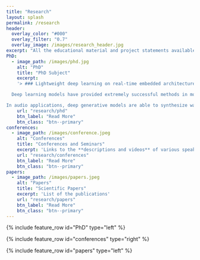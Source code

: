 ```yaml
---
title: "Research"
layout: splash
permalink: /research
header:
  overlay_color: "#000"
  overlay_filter: "0.7"
  overlay_image: /images/research_header.jpg
excerpt: "All the educational material and project statements available here."
PhD:
  - image_path: /images/phd.jpg
    alt: "PhD"
    title: "PhD Subject"
    excerpt: 
    '> ### Lightweight deep learning on real-time embedded architectures.

  Deep learning models have provided extremely successful methods in most application fields, by enabling unprecedented accuracy in various tasks. However, the consistently overlooked downside of deep models is their massive complexity and tremendous computation cost. Besides the challenge of understanding such models, the energy and computational costs of such architectures are raising crucial issues of environmental sustainability. 

In audio applications, deep generative models are able to synthesize waveform data with unprecedented quality. However, this task remains challenging as the generation of high-quality waveform requires to handle complex temporal structures. In this context, model reduction becomes eminently important to provide these systems to users in real-time settings and on dedicated lightweight embedded hardware, which are particularly pervasive in the audio generation domain. The lack of work on model reduction is a significant limitation for the real-life use of deep models on this resource-constrained hardware.'
    url: "research/phd"
    btn_label: "Read More"
    btn_class: "btn--primary"
conferences:
  - image_path: /images/conference.jpeg
    alt: "Conferences"
    title: "Conferences and Seminars"
    excerpt: 'Links to the **descriptions and videos** of various speaking intervention'
    url: "research/conferences"
    btn_label: "Read More"
    btn_class: "btn--primary"
papers:
  - image_path: /images/papers.jpeg
    alt: "Papers"
    title: "Scientific Papers"
    excerpt: 'List of the publications'
    url: "research/papers"
    btn_label: "Read More"
    btn_class: "btn--primary"
---
```


{% include feature_row id="PhD" type="left" %}

{% include feature_row id="conferences" type="right" %}

{% include feature_row id="papers" type="left" %}
